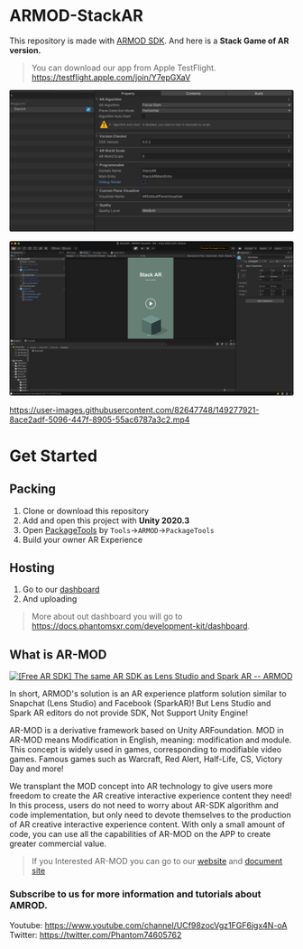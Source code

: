 # ARMOD-StackAR
This repository is made with [ARMOD SDK](!https://phantomsxr.com).
And here is a **Stack Game of AR version.**

> You can download our app from Apple TestFlight.
> https://testflight.apple.com/join/Y7epGXaV

![](PreviewScreenShot/PackageTools.jpg)

![](PreviewScreenShot/UnityScreen.jpg)


https://user-images.githubusercontent.com/82647748/149277921-8ace2adf-5096-447f-8905-55ac6787a3c2.mp4



# Get Started

## Packing
1. Clone or download this repository
2. Add and open this project with **Unity 2020.3** 
3. Open [PackageTools](!https://docs.phantomsxr.com/development-kit/package-tools) by `Tools`->`ARMOD`->`PackageTools`
4. Build your owner AR Experience

## Hosting
1. Go to our [dashboard](!https://phantomsxr.com/dashboard/apps/)
2. And uploading

> More about out dashboard you will go to https://docs.phantomsxr.com/development-kit/dashboard.



## What is AR-MOD

[![[Free AR SDK] The same AR SDK as Lens Studio and Spark AR -- ARMOD](https://res.cloudinary.com/marcomontalbano/image/upload/v1625650836/video_to_markdown/images/youtube--WHeBJ9EpJb8-c05b58ac6eb4c4700831b2b3070cd403.jpg)](https://youtu.be/WHeBJ9EpJb8 "[Free AR SDK] The same AR SDK as Lens Studio and Spark AR -- ARMOD")

In short, ARMOD's solution is an AR experience platform solution similar to Snapchat (Lens Studio) and Facebook (SparkAR)! But Lens Studio and Spark AR editors do not provide SDK, Not Support Unity Engine!

AR-MOD is a derivative framework based on Unity ARFoundation. MOD in AR-MOD means Modification in English, meaning: modification and module. This concept is widely used in games, corresponding to modifiable video games. Famous games such as Warcraft, Red Alert, Half-Life, CS, Victory Day and more!

We transplant the MOD concept into AR technology to give users more freedom to create the AR creative interactive experience content they need! In this process, users do not need to worry about AR-SDK algorithm and code implementation, but only need to devote themselves to the production of AR creative interactive experience content. With only a small amount of code, you can use all the capabilities of AR-MOD on the APP to create greater commercial value.

>If you Interested AR-MOD you can go to our [website](!https://phantomsxr.com) and [document site](!https://docs.phantomsxr.com/)



### Subscribe to us for more information and tutorials about AMROD.

Youtube: https://www.youtube.com/channel/UCf98zocVgz1FGF6jgx4N-oA 
Twitter: https://twitter.com/Phantom74605762

